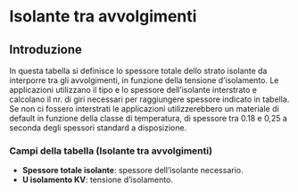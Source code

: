 # Isolante tra avvolgimenti

## Introduzione
In questa tabella si definisce lo spessore totale dello strato isolante da interporre tra gli avvolgimenti, in funzione della tensione d’isolamento. Le applicazioni utilizzano il tipo e lo spessore dell’isolante interstrato e calcolano il nr. di giri necessari per raggiungere spessore indicato in tabella. Se non ci fossero interstrati le applicazioni utilizzerebbero un materiale di default in funzione della classe di temperatura, di spessore tra 0.18 e 0,25 a seconda degli spessori standard a disposizione.

### Campi della tabella (Isolante tra avvolgimenti)

- **Spessore totale isolante**: spessore dell’isolante necessario.
- **U isolamento KV**: tensione d’isolamento.
